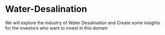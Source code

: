 # Water-Desalination
We will explore the industry of Water Desalination and Create some insights for the investors who want to invest in this domain
